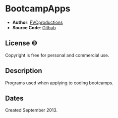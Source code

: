 # BootcampApps

* **Author**: [FVCproductions][]
* **Source Code**: [Github][]

## License &copy;

Copyright is free for personal and commercial use. 

## Description

Programs used when applying to coding bootcamps.

## Dates

Created September 2013.

[FVCProductions]: http://fvcproductions.wordpress.com
[Github]: https://github.com/fvcproductions
